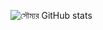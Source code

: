 ![সৌম্যর GitHub stats](https://github-readme-stats.vercel.app/api?username=soumyaDghosh&show_icons=true&border_radius=25&title_color=2C001E&icon_color=F4AA90&text_color=2C001E&border_color=9F639A&bg_color=ca592f)
